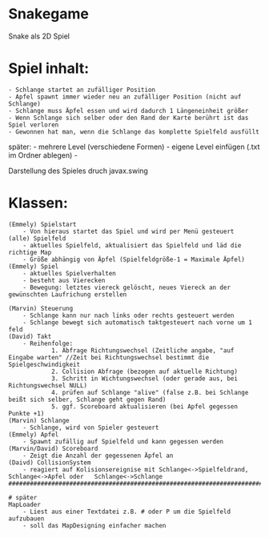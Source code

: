 # Snakegame

Snake als 2D Spiel

# Spiel inhalt: 
	- Schlange startet an zufälliger Position
	- Apfel spawnt immer wieder neu an zufälliger Position (nicht auf Schlange) 
	- Schlange muss Äpfel essen und wird dadurch 1 Längeneinheit größer
	- Wenn Schlange sich selber oder den Rand der Karte berührt ist das Spiel verloren
	- Gewonnen hat man, wenn die Schlange das komplette Spielfeld ausfüllt

später:
	- mehrere Level (verschiedene Formen)
	- eigene Level einfügen (.txt im Ordner ablegen) 
	- 

Darstellung des Spieles druch javax.swing 

# Klassen:
	(Emmely) Spielstart
		- Von hieraus startet das Spiel und wird per Menü gesteuert
	(alle) Spielfeld
		- aktuelles Spielfeld, aktualisiert das Spielfeld und läd die richtige Map
		- Größe abhängig von Äpfel (Spielfeldgröße-1 = Maximale Äpfel)
	(Emmely) Spiel
		- aktuelles Spielverhalten
		- besteht aus Vierecken
		- Bewegung: letztes viereck gelöscht, neues Viereck an der gewünschten Laufrichung erstellen
	
	(Marvin) Steuerung
		- Schlange kann nur nach links oder rechts gesteuert werden
		- Schlange bewegt sich automatisch taktgesteuert nach vorne um 1 feld
	(David) Takt	
		- Reihenfolge: 
				1. Abfrage Richtungswechsel (Zeitliche angabe, "auf Eingabe warten" //Zeit bei Richtungswechsel bestimmt die Spielgeschwindigkeit
				2. Collision Abfrage (bezogen auf aktuelle Richtung)
				3. Schritt in Wichtungswechsel (oder gerade aus, bei Richtungswechsel NULL)
				4. prüfen auf Schlange "alive" (false z.B. bei Schlange beißt sich selber, Schlange geht gegen Rand)
				5. ggf. Scoreboard aktualisieren (bei Apfel gegessen Punkte +1) 
	(Marvin) Schlange
		- Schlange, wird von Spieler gesteuert
	(Emmely) Apfel
		- Spawnt zufällig auf Spielfeld und kann gegessen werden
	(Marvin/David) Scoreboard 
		- Zeigt die Anzahl der gegessenen Äpfel an
	(Daivd) CollisionSystem
		- reagiert auf Kolisionsereignise mit Schlange<->Spielfeldrand, Schlange<->Apfel oder 	Schlange<->Schlange
    ###############################################################################################################################

    # später
	MapLoader 
		- Liest aus einer Textdatei z.B. # oder P um die Spielfeld aufzubauen
		- soll das MapDesigning einfacher machen